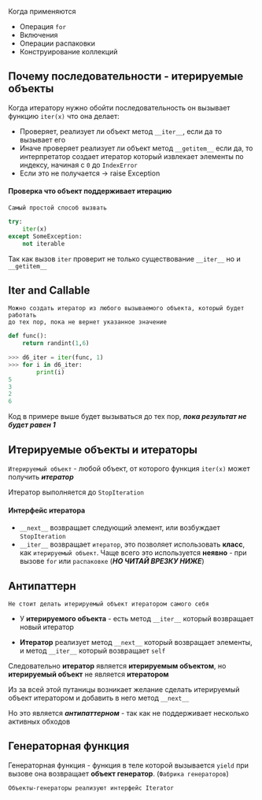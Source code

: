 
Когда применяются
- Операция `for`
- Включения
- Операции распаковки
- Конструирование коллекций

## Почему последовательности - итерируемые объекты

Когда итератору нужно обойти последовательность он вызывает функцию `iter(x)`
что она делает:
- Проверяет, реализует ли объект метод `__iter__`, если да то вызывает его
- Иначе проверяет реализует ли объект метод `__getitem__` если да, то интерпретатор создает итератор который извлекает элементы по индексу, начиная с `0` до `IndexError`
- Если это не получается -> raise Exception


#### Проверка что объект поддерживает итерацию

	Самый простой способ вызвать 

```python
try:
	iter(x)
except SomeException:
	not iterable
```

Так как вызов `iter` проверит не только существование `__iter__` но и `__getitem__`


## Iter and Callable

	Можно создать итератор из любого вызываемого объекта, который будет работать
	до тех пор, пока не вернет указанное значение

```python
def func():
	return randint(1,6)

>>> d6_iter = iter(func, 1)
>>> for i in d6_iter:
		print(i)
5
3
2
6
```

Код в примере выше будет вызываться до тех пор, ***пока результат не будет равен 1***


## Итерируемые объекты и итераторы

`Итерируемый объект` - любой объект, от которого функция `iter(x)`  может получить ***итератор***


Итератор выполняется до `StopIteration`

#### Интерфейс итератора

- `__next__` возвращает следующий элемент, или возбуждает `StopIteration`
- `__iter__` возвращает `итератор`, это позволяет использовать **класс**, как `итерируемый объект`. Чаще всего это используется **неявно** - при вызове `for` или `распаковке` (***НО ЧИТАЙ ВРЕЗКУ НИЖЕ***)

## Антипаттерн

	Не стоит делать итерируемый объект итератором самого себя

- У **итерируемого объекта** - есть метод `__iter__` который возвращает новый итератор

- **Итератор** реализует метод `__next__` который возвращает элементы, и метод `__iter__` который возвращает `self`

Следовательно **итератор** является **итерируемым объектом**, но **итерируемый объект** не является **итератором**


Из за всей этой путаницы возникает желание сделать итерируемый объект итератором и добавить в него метод `__next__`

Но это является ***антипаттерном*** - так как не поддерживает несколько активных обходов


## Генераторная функция

Генераторная функция - функция в теле которой вызывается `yield` при вызове она возвращает **объект генератор**. (`Фабрика генераторов`)

	Объекты-генераторы реализуют интерфейс Iterator


